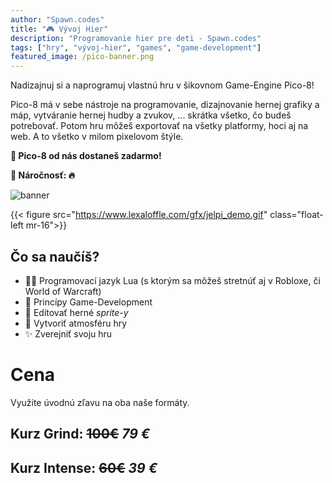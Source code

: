 ```yaml
---
author: "Spawn.codes"
title: "🎮 Vývoj Hier"
description: "Programovanie hier pre deti - Spawn.codes"
tags: ["hry", "vývoj-hier", "games", "game-development"]
featured_image: /pico-banner.png
---
```


Nadizajnuj si a naprogramuj vlastnú hru v šikovnom Game-Engine Pico-8! 

<!--more-->

Pico-8 má v sebe nástroje na programovanie, dizajnovanie hernej grafiky a máp, vytváranie hernej hudby a zvukov, ... skrátka všetko, čo budeš potrebovať. Potom hru môžeš exportovať na všetky platformy, hoci aj na web. A to všetko v milom pixelovom štýle.

**🎁 Pico-8 od nás dostaneš zadarmo!**

**🚧 Náročnosť: 🔥**

![banner](/pico-banner.png)

{{< figure src="https://www.lexaloffle.com/gfx/jelpi_demo.gif" class="float-left mr-16">}}

## Čo sa naučíš?
- 👨‍💻 Programovací jazyk Lua (s ktorým sa môžeš stretnúť aj v Robloxe, či World of Warcraft)
- 🎲 Princípy Game-Development
- 🎨 Editovať herné *sprite-y*
- 🎵 Vytvoriť atmosféru hry
- ✨ Zverejniť svoju hru
# Cena
Využite úvodnú zľavu na oba naše formáty.
## Kurz Grind:   ~~100€~~  *79 €*
## Kurz Intense: ~~60€~~  *39 €*
